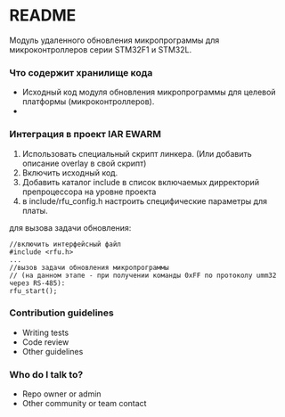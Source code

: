 ﻿# README #
Модуль удаленного обновления микропрограммы для микроконтроллеров серии STM32F1 и STM32L. 

### Что содержит хранилище кода ###

*  Исходный код модуля обновления микропрограммы для целевой платформы (микроконтроллеров).
*  

### Интеграция в проект IAR EWARM ###
1. Использовать специальный скрипт линкера. (Или добавить описание overlay в свой скрипт) 
2. Включить исходный код.
3. Добавить каталог include в список включаемых дирректорий препроцессора на уровне проекта 
4. в include/rfu_config.h настроить специфические параметры для платы.
 
для вызова задачи обновления: 

```code
//включить интерфейсный файл
#include <rfu.h>
...
//вызов задачи обновления микропрограммы 
// (на данном этапе - при получении команды 0xFF по протоколу umm32 через RS-485):
rfu_start();
```


### Contribution guidelines ###

* Writing tests
* Code review
* Other guidelines

### Who do I talk to? ###

* Repo owner or admin
* Other community or team contact